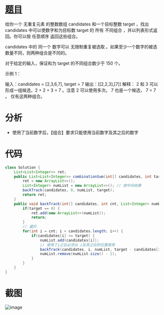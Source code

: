 # [题目](https://leetcode.cn/problems/combination-sum/description/?envType=study-plan-v2&envId=top-interview-150)
给你一个 无重复元素 的整数数组 candidates 和一个目标整数 target ，找出 candidates 中可以使数字和为目标数 target 的 所有 不同组合 ，并以列表形式返回。你可以按 任意顺序 返回这些组合。

candidates 中的 同一个 数字可以 无限制重复被选取 。如果至少一个数字的被选数量不同，则两种组合是不同的。 

对于给定的输入，保证和为 target 的不同组合数少于 150 个。

 

示例 1：

输入：candidates = [2,3,6,7], target = 7
输出：[[2,2,3],[7]]
解释：
2 和 3 可以形成一组候选，2 + 2 + 3 = 7 。注意 2 可以使用多次。
7 也是一个候选， 7 = 7 。
仅有这两种组合。
# 分析
- 使用了当前数字后，【组合】要求只能使用当前数字及其之后的数字
# 代码
```java
class Solution {
    List<List<Integer>> ret;
    public List<List<Integer>> combinationSum(int[] candidates, int target) {
        ret = new ArrayList<>();
        List<Integer> numList = new ArrayList<>(); // 放中间结果
        backTrack(candidates, 0, numList, target);
        return ret;
    }
    public void backTrack(int[] candidates, int cnt, List<Integer> numList, int target) {
        if(target == 0) {
            ret.add(new ArrayList<>(numList));
            return;
        }
        // 遍历
        for(int i = cnt; i < candidates.length; i++) {
            if(candidates[i] <= target) {
                numList.add(candidates[i]);
                // 使用了i之后必须从 i及其之后的位置使用
                backTrack(candidates, i, numList, target - candidates[i]);
                numList.remove(numList.size() - 1);
            }
        }
    }
}
```
# 截图
![image](https://github.com/user-attachments/assets/2df3b186-d44b-4c15-94c0-044a27a2eb0f)
